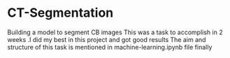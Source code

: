 # CT-Segmentation
Building a model to segment CB images 
This was a task to accomplish in 2 weeks .I did my best in this project and got good results
The aim and structure of this task is mentioned in machine-learning.ipynb file
finally